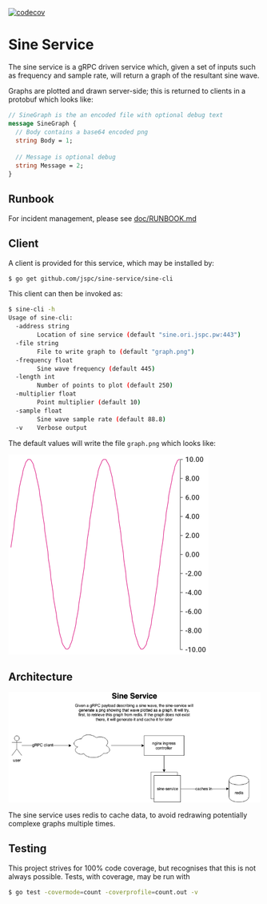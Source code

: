[![codecov](https://codecov.io/gh/jspc/sine-service/branch/master/graph/badge.svg)](https://codecov.io/gh/jspc/sine-service)

# Sine Service

The sine service is a gRPC driven service which, given a set of inputs such as frequency and sample rate, will return a graph of the resultant sine wave.

Graphs are plotted and drawn server-side; this is returned to clients in a protobuf which looks like:

```protobuf
// SineGraph is the an encoded file with optional debug text
message SineGraph {
  // Body contains a base64 encoded png
  string Body = 1;

  // Message is optional debug
  string Message = 2;
}
```

## Runbook

For incident management, please see [doc/RUNBOOK.md](doc/RUNBOOK.md)

## Client

A client is provided for this service, which may be installed by:

```bash
$ go get github.com/jspc/sine-service/sine-cli
```

This client can then be invoked as:

```bash
$ sine-cli -h
Usage of sine-cli:
  -address string
        Location of sine service (default "sine.ori.jspc.pw:443")
  -file string
        File to write graph to (default "graph.png")
  -frequency float
        Sine wave frequency (default 445)
  -length int
        Number of points to plot (default 250)
  -multiplier float
        Point multiplier (default 10)
  -sample float
        Sine wave sample rate (default 88.8)
  -v    Verbose output

```

The default values will write the file `graph.png` which looks like:

![sine wave plotted on graph](doc/sample-graph.png?raw=true "Sine wave plotted on graph")

## Architecture

![sine-service architecture diagram](doc/sine-servicedrawio.png?raw=true "Sine Service architecture diagram")

The sine service uses redis to cache data, to avoid redrawing potentially complexe graphs multiple times.

## Testing

This project strives for 100% code coverage, but recognises that this is not always possible. Tests, with coverage, may be run with

```bash
$ go test -covermode=count -coverprofile=count.out -v
```
